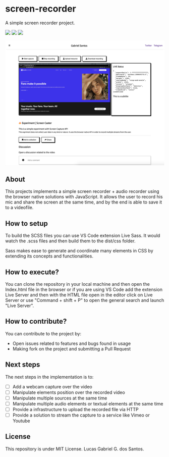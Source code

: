 # screen-recorder
A simple screen recorder project.

<img src="https://img.shields.io/badge/codename-screenrecorder-a"> <img src="https://img.shields.io/badge/version-1.0.0-blue"> <img src="https://img.shields.io/badge/peer%20review-0-red">


![project screenshot](./screenshots/screenshot.png)
## About 

This projects implements a simple screen recorder + audio recorder using the browser native solutions with JavaScript. It allows the user to record his mic and share the screen at the same time, and by the end is able to save it to a videofile.
## How to setup 

To build the SCSS files you can use VS Code extension Live Sass. It would watch the .scss files and then build them to the dist/css folder. 

Sass makes ease to generate and coordinate many elements in CSS by extending its concepts and functionalities. 
## How to execute?

You can clone the repository in your local machine and then open the Index.html file in the browser or if you are using VS Code add the extension Live Server and then with the HTML file open in the editor click on Live Server or use "Command + shift + P" to open the general search and launch "Live Server". 

## How to contribute? 

You can contribute to the project by:

- Open issues related to features and bugs found in usage 
- Making fork on the project and submitting a Pull Request 

## Next steps 
The next steps in the implementation is to:

- [ ] Add a webcam capture over the video 
- [ ] Manipulate elements position over the recorded video 
- [ ] Manipulate multiple sources at the same time 
- [ ] Manipulate multiple audio elements or textual elements at the same time 
- [ ] Provide a infrastructure to upload the recorded file via HTTP 
- [ ] Provide a solution to stream the capture to a service like Vimeo or Youtube
## License 

This repository is under MIT License. Lucas Gabriel G. dos Santos. 

